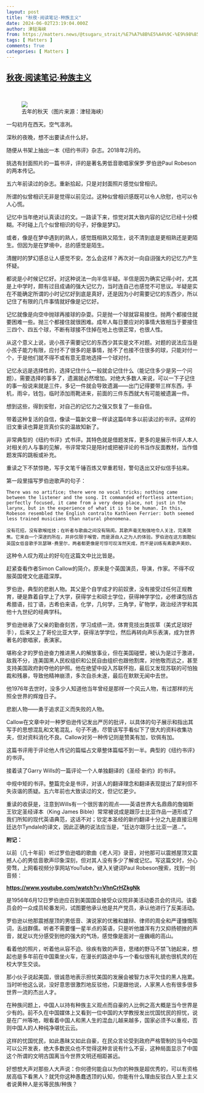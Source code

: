 ```yaml
---
layout: post
title: "秋夜·阅读笔记·种族主义"
date: 2024-06-02T23:19:04.000Z
author: 津轻海峡
from: https://matters.news/@tsugaru_strait/%E7%A7%8B%E5%A4%9C-%E9%98%85%E8%AF%BB%E7%AC%94%E8%AE%B0-%E7%A7%8D%E6%97%8F%E4%B8%BB%E4%B9%89-bafybeicszsbk3v6z355dgv3akcle5ow37gdpnr4uelxdbhepeukqoyagwm
tags: [ Matters ]
comments: True
categories: [ Matters ]
---
```

<!--1717370344000-->
[秋夜·阅读笔记·种族主义](https://matters.news/@tsugaru_strait/%E7%A7%8B%E5%A4%9C-%E9%98%85%E8%AF%BB%E7%AC%94%E8%AE%B0-%E7%A7%8D%E6%97%8F%E4%B8%BB%E4%B9%89-bafybeicszsbk3v6z355dgv3akcle5ow37gdpnr4uelxdbhepeukqoyagwm)
------

<div>
<p><br class="smart"></p><figure class="image"><img src="https://imagedelivery.net/kDRCweMmqLnTPNlbum-pYA/prod/embed/a27a5ddf-4d32-4019-a7a5-1da1b17349cf.jpeg/public" referrerpolicy="no-referrer"><figcaption>去年的秋天（图片来源：津轻海峡）</figcaption></figure><p>一勾初月在西天。空气凛冽。</p><p>深秋的夜晚，想不出要读点什么好。</p><p>随便从书架上抽出一本《纽约书评》杂志。2018年2月的。</p><p>挑选有封面照片的一篇书评，评的是著名男低音歌唱家保罗·罗伯逊Paul Robeson的两本传记。</p><p>五六年前读过的杂志。重新拾起，只是对封面照片感觉似曾相识。</p><p>所谓的似曾相识无非是觉得以前见过。这种似曾相识感既可以令人欣慰，也可以令人心慌。</p><p>记忆中当年绝对认真读过的文。一路读下来，惊觉对其大致内容的记忆已经十分模糊。不时碰上几个似曾相识的句子，好像是梦幻。</p><p>或者，像是在梦中遇到的熟人，感觉既相熟又陌生，说不清到底是更相熟还是更陌生。但因为是在梦境中，总的感觉是陌生。</p><p>清醒时的梦幻感总让人感觉不安。怎么会这样？再次对一向自诩强大的记忆力产生怀疑。</p><p>都说是小时候记忆好。对这种说法一向半信半疑。半信是因为确实记得小时，尤其是上中学时，颇有过目成诵的强大记忆力，当时连自己也感觉不可思议。半疑是实在不能确定所谓的小时记忆好到底是真好，还是因为小时需要记忆的东西少，所以记住了有限的几件事情就好像是记忆好。</p><p>记忆就像是向空中抛球再接球的杂耍。只是抛一个球就容易接住。抛两个都接住就要困难一些。抛三个都接住就很困难。成年人每日要应对的事情大致相当于要接住三四个、四五个球，不断有球接不住掉在地上也很正常，也很人性。</p><p>从这个意义上说，说小孩子需要记忆的东西少其实是文不对题。对题的说法应当是小孩子能力有限，应付不了很多的是事情，抛不了也接不住很多的球，只能对付一个，于是他们就不得不或有意无意地选择一个球对付。</p><p>记忆永远是选择性的，选择记住什么一般就会记住什么（能记住多少是另一个问题）。需要选择的事多了，遗漏就必然增加。对绝大多数人来说，可以一下子记住的事一般说来就是三件，多记一件就会导致遗漏——出门记得要带三样东西，手机，雨伞，钱包，临时添加雨靴进来，前面的三件东西就大有可能被遗漏一件。</p><p>想到这些，得到安慰，对自己的记忆力之强又恢复了一些自信。</p><p>带着这种复活的自信，像读一篇新文章一样读这篇6年多以前读过的书评。这样的旧文重读也算是货真价实的温故知新了。</p><p>非常典型的《纽约书评》式书评。其特色就是借题发挥，更多的是展示书评人本人对相关的人与事的见解，书评常常只是陪衬或把被评论的书当作反面教材，当作借题发挥的跳板或补充。</p><p>重读之下不禁惊艳，写手文笔千锤百炼又举重若轻，警句迭出又好似信手拈来。</p><p>第一段里描写罗伯逊歌声的句子：</p><pre><code>There was no artifice; there were no vocal tricks; nothing came between the listener and the song. It commanded effortless attention; perfectly focused, it came from a very deep place, not just in the larynx, but in the experience of what it is to be human. In this, Robeson resembled the English contralto Kathleen Ferrier: both seemed less trained musicians than natural phenomena.</code></pre><pre><code>没有花招，没有歌喉炫技；在听者与歌曲之间没有隔阂。其歌声毫无勉强地令人关注，完美聚焦。它来自一个深邃的所在，并非仅限于喉管，而是源自人之为人的体验。罗伯逊在这方面酷似英国女低音歌手凯瑟琳·费里尔，两者都更像是可惊可叹浑然天成，而不是训练有素歌声美妙。</code></pre><p>这种令人叹为观止的好句在这篇文中比比皆是。</p><p>赶紧查看作者Simon Callow的简介。原来是个英国演员，导演，作家。不得不叹服英国佬文化底蕴深厚。</p><p>罗伯逊，典型的悲剧人物。其父是个自学成才的前奴隶，没有接受过任何正规教育，硬是靠着自学上了大学，获得学士和硕士学位，获得神学学位，必修课包括古希腊语，拉丁语，古希伯来语，化学，几何学，三角学，矿物学，政治经济学和其他十九世纪的经典学科。</p><p>罗伯逊继承了父亲的勤奋刻苦，学习成绩一流，体育竞技出类拔萃（美式足球好手），后来又上了哥伦比亚大学，获得法学学位，然后再转向声乐表演，成为世界著名的歌唱家，表演家。</p><p>堪称全才的罗伯逊奋力推进黑人的解放事业，但在美国碰壁，被认为是过于激进，敌我不分，连美国黑人民权组织和公民自由组织也跟他割席，对他敬而远之，甚至支持美国政府剥夺他的护照。他在绝望中投入苏联怀抱，最后又发现苏联的可怕独裁和残暴，导致他精神崩溃，多次自杀未遂，最后在默默无闻中去世。</p><p>他1976年去世时，没多少人知道他当年曾经是那样一个风云人物，有过那样的光照全世界的辉煌日子。</p><p>悲剧人物——勇于追求正义而失败的人物。</p><p>Callow在文章中对一种罗伯逊传记发出严厉的批评，以具体的句子展示和指出其写手的思想混乱和文笔混乱，句子不通，尽管该写手看似下了很大的资料收集功夫，但对资料消化不良。Callow对另一种传记则是赞美有加，钦佩有加。</p><p>这篇书评用于评论他人传记的篇幅占文章整体篇幅不到一半。典型的《纽约书评》的书评。</p><p>接着读了Garry Wills的一篇评论一个人单独翻译的《圣经·新约》的书评。</p><p>中规中矩的书评。整篇完全是书评，对该人的翻译理念和翻译表现提出了犀利但不失诙谐的质疑。五六年前也大致读过的文，但记忆更少。</p><p>重读的收获是，注意到Wills有一个很厉害的观点——英语世界大名鼎鼎的詹姆斯王钦定圣经译本（King James Bible）常常被说成是跟莎士比亚作品一道形成了我们所知的现代英语典范，这话不对；钦定本圣经的新约翻译十分之九是直接沿用廷达尔Tyndale的译文，因此正确的说法应当是，“廷达尔跟莎士比亚一道...”。</p><p><strong>附记：</strong></p><p>以前（几十年前）听过罗伯逊唱的歌曲《老人河》录音，对他那可以震撼屋顶又震撼人心的男低音歌声印象深刻，但对其人没有多少了解或记忆。写这篇文时，分心旁骛，上网看视频分享网站YouTube，键入关键词Paul Robeson搜索，找到一则音频：</p><p><a target="_blank" rel="noopener noreferrer nofollow" href="https://www.youtube.com/watch?v=VhnCrHZkgNk"><strong>https://www.youtube.com/watch?v=VhnCrHZkgNk</strong></a></p><p>是1956年6月12日罗伯逊应召到美国国会接受众议院非美活动委员会的讯问。该委员会的一众成员轮番发问，试图要他承认他是共产党员，承认他进行了反美活动。</p><p>罗伯逊以他那震撼屋顶的男低音、演说家的优雅和雄辩、律师的周全和严谨慷慨陈词，舌战群儒。听者不需要懂一星半点的英语，只是听他雄浑有力又抑扬顿挫的声音，就足以充分感受到他的强大的气场，感觉像是面对一座巍峨的高山。</p><p>看着他的照片，听着他从容不迫、徐疾有致的声音，思绪的野马不禁飞驰起来，想起也是多年前在中国乘坐火车，在漫长的路途中与一个看似很有礼貌也很机灵的在校大学生交谈。</p><p>那小伙子说起美国，很诚恳地表示担忧美国的发展会被智力水平欠佳的黑人拖累。当时听他这么说，没好意思很激烈地反驳他，只是跟他说，人家黑人也有很多很多世界一流的杰出人才。</p><p>在种族问题上，中国人以持有种族主义观点而自豪的人比例之高大概是当今世界是少有的。前不久在中国媒体上又看到一位中国的大学教授发出忧国忧民的担忧，说是在广州等地，眼看着中国人和黑人生的混血儿越来越多，国家必须予以重视，否则中国人的人种纯净堪忧云云。</p><p>这样的忧国忧民，如此愚昧又如此自豪，在民众言论受到政府严格管制的当今中国可以公开发表，绝大多数民众也不觉得这种言说有什么不妥，这种局面显示了中国这个所谓的文明古国离当今世界文明还相距甚远。</p><p>好想想大声对那些人大声说：你何德何能自以为你的种族是超优秀的，可以有资格居高临下看黑人？就凭你这种愚蠢透顶的认知，你能有什么理由反驳白人至上主义者说黄种人是劣等民族/种族？</p><p><br class="smart"></p>
</div>
